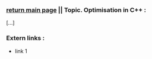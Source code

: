### [return main page](..README.md) || Topic. Optimisation in C++ :
[...]

### Extern links :
* link 1
